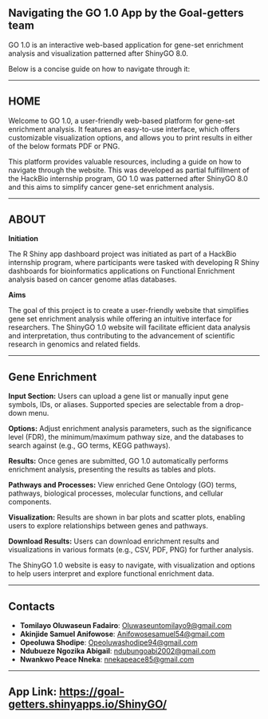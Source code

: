 ## **Navigating the GO 1.0 App by the Goal-getters team**

GO 1.0 is an interactive web-based application for gene-set enrichment analysis and visualization patterned after ShinyGO 8.0.

Below is a concise guide on how to navigate through it:

---

## **HOME**

Welcome to GO 1.0, a user-friendly web-based platform for gene-set enrichment analysis. It features an easy-to-use interface, which offers customizable visualization options, and allows you to print results in either of the below formats PDF or PNG.

This platform provides valuable resources, including a guide on how to navigate through the website. This was developed as partial fulfillment of the HackBio internship program, GO 1.0 was patterned after ShinyGO 8.0 and this aims to simplify cancer gene-set enrichment analysis.

---

## **ABOUT**

**Initiation**

The R Shiny app dashboard project was initiated as part of a HackBio internship program, where participants were tasked with developing R Shiny dashboards for bioinformatics applications on Functional Enrichment analysis based on cancer genome atlas databases.


**Aims**

The goal of this project is to create a user-friendly website that simplifies gene set enrichment analysis while offering an intuitive interface for researchers. The ShinyGO 1.0 website will facilitate efficient data analysis and interpretation, thus contributing to the advancement of scientific research in genomics and related fields.

---

## **Gene Enrichment**

**Input Section:** Users can upload a gene list or manually input gene symbols, IDs, or aliases. Supported species are selectable from a drop-down menu.

**Options:** Adjust enrichment analysis parameters, such as the significance level (FDR), the minimum/maximum pathway size, and the databases to search against (e.g., GO terms, KEGG pathways).

**Results:** Once genes are submitted, GO 1.0 automatically performs enrichment analysis, presenting the results as tables and plots.

**Pathways and Processes:** View enriched Gene Ontology (GO) terms, pathways, biological processes, molecular functions, and cellular components.

**Visualization:** Results are shown in bar plots and scatter plots, enabling users to explore relationships between genes and pathways.

**Download Results:** Users can download enrichment results and visualizations in various formats (e.g., CSV, PDF, PNG) for further analysis.

The ShinyGO 1.0 website is easy to navigate, with visualization and options to help users interpret and explore functional enrichment data.

---

## **Contacts**
- **Tomilayo Oluwaseun Fadairo**: [Oluwaseuntomilayo9@gmail.com](mailto:Oluwaseuntomilayo9@gmail.com)
- **Akinjide Samuel Anifowose**: [Anifowosesamuel54@gmail.com](mailto:Anifowosesamuel54@gmail.com)
- **Opeoluwa Shodipe**: [Opeoluwashodipe94@gmail.com](mailto:Opeoluwashodipe94@gmail.com)
- **Ndubueze Ngozika Abigail**: [ndubungoabi2002@gmail.com](mailto:ndubungoabi2002@gmail.com)
- **Nwankwo Peace Nneka**: [nnekapeace85@gmail.com](mailto:nnekapeace85@gmail.com)

---

## **App Link:** https://goal-getters.shinyapps.io/ShinyGO/
